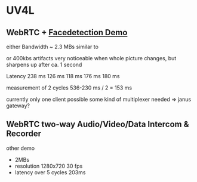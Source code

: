 # UV4L

## WebRTC + [Facedetection Demo](http://www.linux-projects.org/uv4l/tutorials/custom-webapp-with-face-detection/)
either
Bandwidth ~ 2.3 MBs similar to

or 400kbs artifacts very noticeable when whole picture changes, but sharpens up after ca. 1 second

Latency 238 ms
126 ms
118 ms
176 ms
180 ms


measurement of 2 cycles 536-230 ms / 2 = 153 ms

currently only one client possible some kind of multiplexer needed => janus gateway?





## WebRTC two-way Audio/Video/Data Intercom & Recorder
other demo 
- 2MBs
- resolution 1280x720 30 fps
- latency over 5 cycles 203ms

